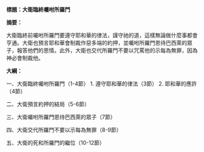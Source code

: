**標題：大衛臨終囑咐所羅門**

**摘要：**

大衛臨終前囑咐所羅門要遵守耶和華的律法，謹守祂的道，這樣無論做什麼事都會亨通。大衛也預言耶和華會制裁作惡多端的約押，並囑咐所羅門恩待巴西萊的眾子，報答他們的恩情。此外，大衛也交代所羅門不要以咒罵他的示每為無罪，因為神必會制裁他。

**大綱：**

一、大衛臨終囑咐所羅門（1-4節）
    1. 遵守耶和華的律法（3節）
    2. 耶和華的應許（4節）

二、大衛預言約押的結局（5-6節）

三、大衛囑咐所羅門恩待巴西萊的眾子（7節）

四、大衛交代所羅門不要以示每為無罪（8-9節）

五、大衛的死和所羅門的繼位（10-12節）